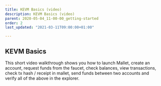 ```yaml
---
title: KEVM Basics (video)
description: KEVM Basics (video)
parent: 2020-05-04_11-00-00_getting-started
order: 2
last_updated: "2021-03-11T09:00:00+01:00"

---
```

## KEVM Basics

This short video walkthrough shows you how to launch Mallet, create an account, request funds from the faucet, check balances, view transactions, check tx hash / receipt in mallet, send funds between two accounts and verify all of the above in the explorer.

<!-- embed youtube/6utib2mqEIM -->
